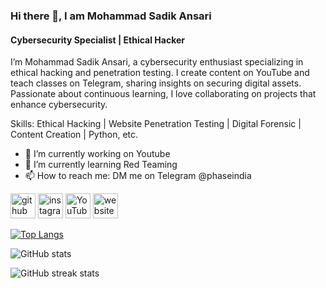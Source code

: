 ### Hi there 👋, I am Mohammad Sadik Ansari
#### Cybersecurity Specialist | Ethical Hacker
I’m Mohammad Sadik Ansari, a cybersecurity enthusiast specializing in ethical hacking and penetration testing. I create content on YouTube and teach classes on Telegram, sharing insights on securing digital assets. Passionate about continuous learning, I love collaborating on projects that enhance cybersecurity.

Skills: Ethical Hacking | Website Penetration Testing | Digital Forensic | Content Creation | Python, etc.

- 🔭 I’m currently working on Youtube 
- 🌱 I’m currently learning Red Teaming 
- 📫 How to reach me: DM me on Telegram @phaseindia 


[<img src='https://cdn.jsdelivr.net/npm/simple-icons@3.0.1/icons/github.svg' alt='github' height='40'>](https://github.com/phaseindia)  [<img src='https://cdn.jsdelivr.net/npm/simple-icons@3.0.1/icons/instagram.svg' alt='instagram' height='40'>](https://www.instagram.com/the.phasenetwork/)  [<img src='https://cdn.jsdelivr.net/npm/simple-icons@3.0.1/icons/youtube.svg' alt='YouTube' height='40'>](https://www.youtube.com/channel/UCGlD8zZ49Hw3kTbg0-OOimg)  [<img src='https://cdn.jsdelivr.net/npm/simple-icons@3.0.1/icons/icloud.svg' alt='website' height='40'>](https://phasenetwork.me/)  

[![Top Langs](https://github-readme-stats.vercel.app/api/top-langs/?username=phaseindia)](https://github.com/anuraghazra/github-readme-stats)

![GitHub stats](https://github-readme-stats.vercel.app/api?username=phaseindia&show_icons=true)  

![GitHub streak stats](https://streak-stats.demolab.com/?user=phaseindia)  

